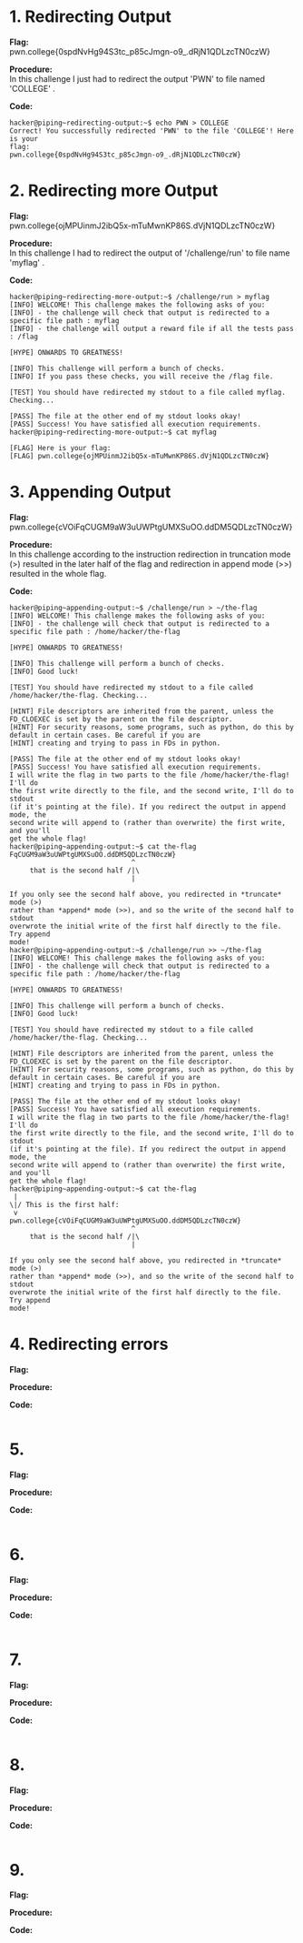 # 1. Redirecting Output

**Flag:**    
pwn.college{0spdNvHg94S3tc_p85cJmgn-o9_.dRjN1QDLzcTN0czW}

**Procedure:**   
In this challenge I just had to redirect the output 'PWN' to file named 'COLLEGE' .

**Code:**    
```
hacker@piping~redirecting-output:~$ echo PWN > COLLEGE
Correct! You successfully redirected 'PWN' to the file 'COLLEGE'! Here is your 
flag:
pwn.college{0spdNvHg94S3tc_p85cJmgn-o9_.dRjN1QDLzcTN0czW}
```
# 2. Redirecting more Output 

**Flag:**   
pwn.college{ojMPUinmJ2ibQ5x-mTuMwnKP86S.dVjN1QDLzcTN0czW}

**Procedure:**   
In this challenge I had to redirect the output of '/challenge/run' to file name 'myflag' . 

**Code:**  
```
hacker@piping~redirecting-more-output:~$ /challenge/run > myflag
[INFO] WELCOME! This challenge makes the following asks of you:
[INFO] - the challenge will check that output is redirected to a specific file path : myflag
[INFO] - the challenge will output a reward file if all the tests pass : /flag

[HYPE] ONWARDS TO GREATNESS!

[INFO] This challenge will perform a bunch of checks.
[INFO] If you pass these checks, you will receive the /flag file.

[TEST] You should have redirected my stdout to a file called myflag. Checking...

[PASS] The file at the other end of my stdout looks okay!
[PASS] Success! You have satisfied all execution requirements.
hacker@piping~redirecting-more-output:~$ cat myflag

[FLAG] Here is your flag:
[FLAG] pwn.college{ojMPUinmJ2ibQ5x-mTuMwnKP86S.dVjN1QDLzcTN0czW}
```

# 3. Appending Output 

**Flag:**   
pwn.college{cVOiFqCUGM9aW3uUWPtgUMXSuOO.ddDM5QDLzcTN0czW}

**Procedure:**   
In this challenge according to the instruction redirection in truncation mode (>) resulted in the later half of the flag and redirection in append mode (>>) resulted in the whole flag.

**Code:**  
```
hacker@piping~appending-output:~$ /challenge/run > ~/the-flag
[INFO] WELCOME! This challenge makes the following asks of you:
[INFO] - the challenge will check that output is redirected to a specific file path : /home/hacker/the-flag

[HYPE] ONWARDS TO GREATNESS!

[INFO] This challenge will perform a bunch of checks.
[INFO] Good luck!

[TEST] You should have redirected my stdout to a file called /home/hacker/the-flag. Checking...

[HINT] File descriptors are inherited from the parent, unless the FD_CLOEXEC is set by the parent on the file descriptor.
[HINT] For security reasons, some programs, such as python, do this by default in certain cases. Be careful if you are
[HINT] creating and trying to pass in FDs in python.

[PASS] The file at the other end of my stdout looks okay!
[PASS] Success! You have satisfied all execution requirements.
I will write the flag in two parts to the file /home/hacker/the-flag! I'll do 
the first write directly to the file, and the second write, I'll do to stdout 
(if it's pointing at the file). If you redirect the output in append mode, the 
second write will append to (rather than overwrite) the first write, and you'll 
get the whole flag!
hacker@piping~appending-output:~$ cat the-flag
FqCUGM9aW3uUWPtgUMXSuOO.ddDM5QDLzcTN0czW}
                              ^
     that is the second half /|\
                              |

If you only see the second half above, you redirected in *truncate* mode (>) 
rather than *append* mode (>>), and so the write of the second half to stdout 
overwrote the initial write of the first half directly to the file. Try append 
mode!
hacker@piping~appending-output:~$ /challenge/run >> ~/the-flag
[INFO] WELCOME! This challenge makes the following asks of you:
[INFO] - the challenge will check that output is redirected to a specific file path : /home/hacker/the-flag

[HYPE] ONWARDS TO GREATNESS!

[INFO] This challenge will perform a bunch of checks.
[INFO] Good luck!

[TEST] You should have redirected my stdout to a file called /home/hacker/the-flag. Checking...

[HINT] File descriptors are inherited from the parent, unless the FD_CLOEXEC is set by the parent on the file descriptor.
[HINT] For security reasons, some programs, such as python, do this by default in certain cases. Be careful if you are
[HINT] creating and trying to pass in FDs in python.

[PASS] The file at the other end of my stdout looks okay!
[PASS] Success! You have satisfied all execution requirements.
I will write the flag in two parts to the file /home/hacker/the-flag! I'll do 
the first write directly to the file, and the second write, I'll do to stdout 
(if it's pointing at the file). If you redirect the output in append mode, the 
second write will append to (rather than overwrite) the first write, and you'll 
get the whole flag!
hacker@piping~appending-output:~$ cat the-flag
 | 
\|/ This is the first half:
 v 
pwn.college{cVOiFqCUGM9aW3uUWPtgUMXSuOO.ddDM5QDLzcTN0czW}
                              ^
     that is the second half /|\
                              |

If you only see the second half above, you redirected in *truncate* mode (>) 
rather than *append* mode (>>), and so the write of the second half to stdout 
overwrote the initial write of the first half directly to the file. Try append 
mode!
```


# 4.  Redirecting errors

**Flag:**   


**Procedure:**   


**Code:**  
```

```


# 5.  

**Flag:**   


**Procedure:**   


**Code:**  
```

```


# 6. 

**Flag:**   


**Procedure:**   


**Code:**  
```

```


# 7.  

**Flag:**   


**Procedure:**   


**Code:**  
```

```


# 8.  

**Flag:**   


**Procedure:**   


**Code:**  
```

```


# 9.  

**Flag:**   


**Procedure:**   


**Code:**  
```

```
